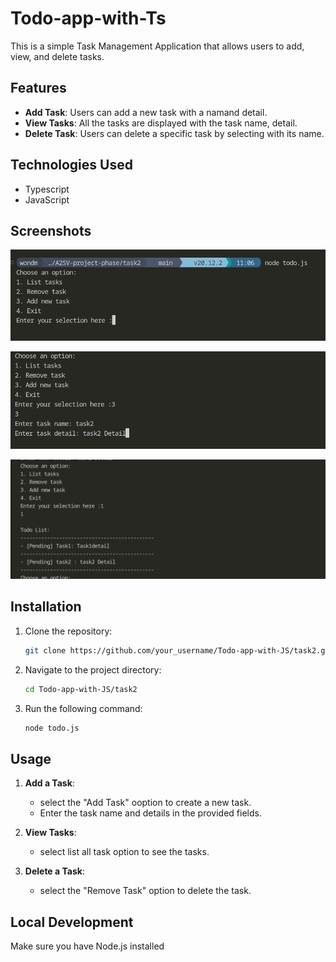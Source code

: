 # Todo-app-with-Ts

This is a simple Task Management Application that allows users to add, view, and delete tasks. 
## Features

- **Add Task**: Users can add a new task with a namand detail.
- **View Tasks**: All the tasks are displayed  with the task name, detail.
- **Delete Task**: Users can delete a specific task by selecting with its name.

## Technologies Used

- Typescript
- JavaScript
## Screenshots



![Screenshot 1](image1.png)


![Screenshot 2](image2.png)


![Screenshot 3](image3.png)


## Installation

1. Clone the repository:
   ```bash
   git clone https://github.com/your_username/Todo-app-with-JS/task2.git
   ```
2. Navigate to the project directory:
   ```bash
   cd Todo-app-with-JS/task2
   ```
3. Run the following command:
    ```bash
    node todo.js
    ```

## Usage

1. **Add a Task**:
   - select the "Add Task" ooption to create a new task.
   - Enter the task name and details in the provided fields.


2. **View Tasks**:
   - select list all task option to see the tasks.

3. **Delete a Task**:
   - select the "Remove Task" option to delete the task.


## Local Development

Make sure you have Node.js installed